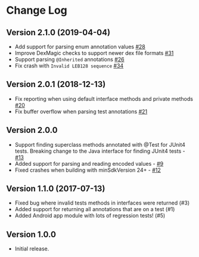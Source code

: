 # Change Log

## Version 2.1.0 (2019-04-04)

- Add support for parsing enum annotation values [#28](https://github.com/linkedin/dex-test-parser/pull/28)
- Improve DexMagic checks to support newer dex file formats [#31](https://github.com/linkedin/dex-test-parser/issues/31)
- Support parsing `@Inherited` annotations [#26](https://github.com/linkedin/dex-test-parser/issues/26)
- Fix crash with `Invalid LEB128 sequence` [#34](https://github.com/linkedin/dex-test-parser/issues/34)

## Version 2.0.1 (2018-12-13)

- Fix reporting when using default interface methods and private methods [#20](https://github.com/linkedin/dex-test-parser/issues/20)
- Fix buffer overflow when parsing test annotations [#21](https://github.com/linkedin/dex-test-parser/issues/21)

## Version 2.0.0

- Support finding superclass methods annotated with @Test for JUnit4 tests. Breaking change
to the Java interface for finding JUnit4 tests - [#13](https://github.com/linkedin/dex-test-parser/issues/13)
- Added support for parsing and reading encoded values - [#9](https://github.com/linkedin/dex-test-parser/issues/9)
- Fixed crashes when building with minSdkVersion 24+ - [#12](https://github.com/linkedin/dex-test-parser/issues/12)


## Version 1.1.0 (2017-07-13)

- Fixed bug where invalid tests methods in interfaces were returned (#3)
- Added support for returning all annotations that are on a test (#1)
- Added Android app module with lots of regression tests! (#5)

## Version 1.0.0

- Initial release.
